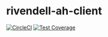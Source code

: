# rivendell-ah-client
[![CircleCI](https://circleci.com/gh/andela/rivendell-ah-client/tree/staging.svg?style=svg)](https://circleci.com/gh/andela/rivendell-ah-client/tree/staging) [![Test Coverage](https://api.codeclimate.com/v1/badges/752141b5976d9ebab531/test_coverage)](https://codeclimate.com/github/andela/rivendell-ah-client/test_coverage)
